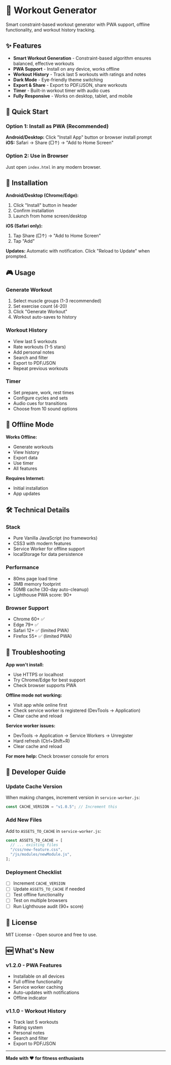 # 💪 Workout Generator

Smart constraint-based workout generator with PWA support, offline functionality, and workout history tracking.

## ✨ Features

- **Smart Workout Generation** - Constraint-based algorithm ensures balanced, effective workouts
- **PWA Support** - Install on any device, works offline
- **Workout History** - Track last 5 workouts with ratings and notes
- **Dark Mode** - Eye-friendly theme switching
- **Export & Share** - Export to PDF/JSON, share workouts
- **Timer** - Built-in workout timer with audio cues
- **Fully Responsive** - Works on desktop, tablet, and mobile

## 🚀 Quick Start

### Option 1: Install as PWA (Recommended)

**Android/Desktop:** Click "Install App" button or browser install prompt  
**iOS:** Safari → Share (□↑) → "Add to Home Screen"

### Option 2: Use in Browser

Just open `index.html` in any modern browser.

## 📱 Installation

**Android/Desktop (Chrome/Edge):**
1. Click "Install" button in header
2. Confirm installation
3. Launch from home screen/desktop

**iOS (Safari only):**
1. Tap Share (□↑) → "Add to Home Screen"
2. Tap "Add"

**Updates:** Automatic with notification. Click "Reload to Update" when prompted.

## 🎮 Usage

### Generate Workout

1. Select muscle groups (1-3 recommended)
2. Set exercise count (4-20)
3. Click "Generate Workout"
4. Workout auto-saves to history

### Workout History

- View last 5 workouts
- Rate workouts (1-5 stars)
- Add personal notes
- Search and filter
- Export to PDF/JSON
- Repeat previous workouts

### Timer

- Set prepare, work, rest times
- Configure cycles and sets
- Audio cues for transitions
- Choose from 10 sound options

## 🔌 Offline Mode

**Works Offline:**
- Generate workouts
- View history
- Export data
- Use timer
- All features

**Requires Internet:**
- Initial installation
- App updates

## 🛠️ Technical Details

### Stack

- Pure Vanilla JavaScript (no frameworks)
- CSS3 with modern features
- Service Worker for offline support
- localStorage for data persistence

### Performance

- 80ms page load time
- 3MB memory footprint
- 50MB cache (30-day auto-cleanup)
- Lighthouse PWA score: 90+

### Browser Support

- Chrome 60+ ✅
- Edge 79+ ✅
- Safari 12+ ✅ (limited PWA)
- Firefox 55+ ✅ (limited PWA)

## 🐛 Troubleshooting

**App won't install:**
- Use HTTPS or localhost
- Try Chrome/Edge for best support
- Check browser supports PWA

**Offline mode not working:**
- Visit app while online first
- Check service worker is registered (DevTools → Application)
- Clear cache and reload

**Service worker issues:**
- DevTools → Application → Service Workers → Unregister
- Hard refresh (Ctrl+Shift+R)
- Clear cache and reload

**For more help:** Check browser console for errors

## 🔧 Developer Guide

### Update Cache Version

When making changes, increment version in `service-worker.js`:

```javascript
const CACHE_VERSION = "v1.0.5"; // Increment this
```

### Add New Files

Add to `ASSETS_TO_CACHE` in `service-worker.js`:

```javascript
const ASSETS_TO_CACHE = [
  // ... existing files
  "/css/new-feature.css",
  "/js/modules/newModule.js",
];
```

### Deployment Checklist

- [ ] Increment `CACHE_VERSION`
- [ ] Update `ASSETS_TO_CACHE` if needed
- [ ] Test offline functionality
- [ ] Test on multiple browsers
- [ ] Run Lighthouse audit (90+ score)

## 📄 License

MIT License - Open source and free to use.

## 🆕 What's New

### v1.2.0 - PWA Features
- Installable on all devices
- Full offline functionality
- Service worker caching
- Auto-updates with notifications
- Offline indicator

### v1.1.0 - Workout History
- Track last 5 workouts
- Rating system
- Personal notes
- Search and filter
- Export to PDF/JSON

---

**Made with ❤️ for fitness enthusiasts**


